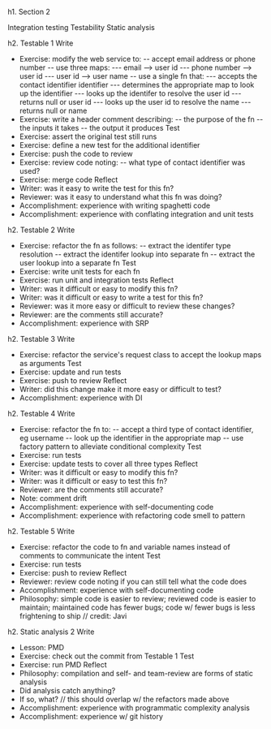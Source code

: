 h1. Section 2

Integration testing
Testability
Static analysis


h2. Testable 1
Write
- Exercise: modify the web service to:
-- accept email address or phone number
-- use three maps:
--- email --> user id
--- phone number --> user id
--- user id --> user name
-- use a single fn that:
--- accepts the contact identifier identifier
--- determines the appropriate map to look up the identifier
--- looks up the identifer to resolve the user id
--- returns null or user id
--- looks up the user id to resolve the name
--- returns null or name
- Exercise: write a header comment describing:
-- the purpose of the fn
-- the inputs it takes
-- the output it produces
Test
- Exercise: assert the original test still runs
- Exercise: define a new test for the additional identifier
- Exercise: push the code to review
- Exercise: review code noting:
-- what type of contact identifier was used?
- Exercise: merge code
Reflect
- Writer: was it easy to write the test for this fn?
- Reviewer: was it easy to understand what this fn was doing?
- Accomplishment: experience with writing spaghetti code
- Accomplishment: experience with conflating integration and unit tests


h2. Testable 2
Write
- Exercise: refactor the fn as follows:
-- extract the identifer type resolution
-- extract the identifer lookup into separate fn
-- extract the user lookup into a separate fn
Test
- Exercise: write unit tests for each fn
- Exercise: run unit and integration tests
Reflect
- Writer: was it difficult or easy to modify this fn?
- Writer: was it difficult or easy to write a test for this fn?
- Reviewer: was it more easy or difficult to review these changes?
- Reviewer: are the comments still accurate?
- Accomplishment: experience with SRP


h2. Testable 3
Write
- Exercise: refactor the service's request class to accept the lookup maps as arguments
Test
- Exercise: update and run tests
- Exercise: push to review
Reflect
- Writer: did this change make it more easy or difficult to test?
- Accomplishment: experience with DI


h2. Testable 4
Write
- Exercise: refactor the fn to:
-- accept a third type of contact identifier, eg username
-- look up the identifier in the appropriate map
-- use factory pattern to alleviate conditional complexity
Test
- Exercise: run tests
- Exercise: update tests to cover all three types
Reflect
- Writer: was it difficult or easy to modify this fn?
- Writer: was it difficult or easy to test this fn?
- Reviewer: are the comments still accurate?
- Note: comment drift
- Accomplishment: experience with self-documenting code
- Accomplishment: experience with refactoring code smell to pattern


h2. Testable 5
Write
- Exercise: refactor the code to fn and variable names instead of comments to communicate the intent
Test
- Exercise: run tests
- Exercise: push to review
Reflect
- Reviewer: review code noting if you can still tell what the code does
- Accomplishment: experience with self-documenting code
- Philosophy: simple code is easier to review; reviewed code is easier to maintain; maintained code has fewer bugs; code w/ fewer bugs is less frightening to ship // credit: Javi


h2. Static analysis 2
Write
- Lesson: PMD
- Exercise: check out the commit from Testable 1
Test
- Exercise: run PMD
Reflect
- Philosophy: compilation and self- and team-review are forms of static analysis
- Did analysis catch anything?
- If so, what? // this should overlap w/ the refactors made above
- Accomplishment: experience with programmatic complexity analysis
- Accomplishment: experience w/ git history